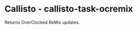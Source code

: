 Callisto - callisto-task-ocremix
================================

Returns OverClocked ReMix updates.
